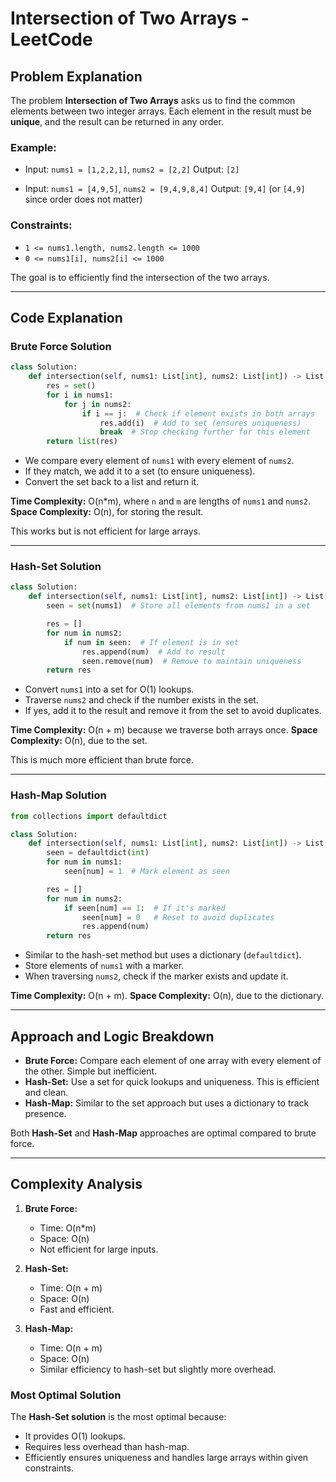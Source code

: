 # Intersection of Two Arrays - LeetCode

## Problem Explanation

The problem **Intersection of Two Arrays** asks us to find the common elements between two integer arrays. Each element in the result must be **unique**, and the result can be returned in any order.

### Example:

* Input: `nums1 = [1,2,2,1]`, `nums2 = [2,2]`
  Output: `[2]`

* Input: `nums1 = [4,9,5]`, `nums2 = [9,4,9,8,4]`
  Output: `[9,4]` (or `[4,9]` since order does not matter)

### Constraints:

* `1 <= nums1.length, nums2.length <= 1000`
* `0 <= nums1[i], nums2[i] <= 1000`

The goal is to efficiently find the intersection of the two arrays.

---

## Code Explanation

### Brute Force Solution

```python
class Solution:
    def intersection(self, nums1: List[int], nums2: List[int]) -> List[int]:
        res = set()
        for i in nums1:
            for j in nums2:
                if i == j:  # Check if element exists in both arrays
                    res.add(i)  # Add to set (ensures uniqueness)
                    break  # Stop checking further for this element
        return list(res)
```

* We compare every element of `nums1` with every element of `nums2`.
* If they match, we add it to a set (to ensure uniqueness).
* Convert the set back to a list and return it.

**Time Complexity:** O(n\*m), where `n` and `m` are lengths of `nums1` and `nums2`.
**Space Complexity:** O(n), for storing the result.

This works but is not efficient for large arrays.

---

### Hash-Set Solution

```python
class Solution:
    def intersection(self, nums1: List[int], nums2: List[int]) -> List[int]:
        seen = set(nums1)  # Store all elements from nums1 in a set

        res = []
        for num in nums2:
            if num in seen:  # If element is in set
                res.append(num)  # Add to result
                seen.remove(num)  # Remove to maintain uniqueness
        return res
```

* Convert `nums1` into a set for O(1) lookups.
* Traverse `nums2` and check if the number exists in the set.
* If yes, add it to the result and remove it from the set to avoid duplicates.

**Time Complexity:** O(n + m) because we traverse both arrays once.
**Space Complexity:** O(n), due to the set.

This is much more efficient than brute force.

---

### Hash-Map Solution

```python
from collections import defaultdict

class Solution:
    def intersection(self, nums1: List[int], nums2: List[int]) -> List[int]:
        seen = defaultdict(int)
        for num in nums1:
            seen[num] = 1  # Mark element as seen

        res = []
        for num in nums2:
            if seen[num] == 1:  # If it's marked
                seen[num] = 0   # Reset to avoid duplicates
                res.append(num)
        return res
```

* Similar to the hash-set method but uses a dictionary (`defaultdict`).
* Store elements of `nums1` with a marker.
* When traversing `nums2`, check if the marker exists and update it.

**Time Complexity:** O(n + m).
**Space Complexity:** O(n), due to the dictionary.

---

## Approach and Logic Breakdown

* **Brute Force:** Compare each element of one array with every element of the other. Simple but inefficient.
* **Hash-Set:** Use a set for quick lookups and uniqueness. This is efficient and clean.
* **Hash-Map:** Similar to the set approach but uses a dictionary to track presence.

Both **Hash-Set** and **Hash-Map** approaches are optimal compared to brute force.

---

## Complexity Analysis

1. **Brute Force:**

   * Time: O(n\*m)
   * Space: O(n)
   * Not efficient for large inputs.

2. **Hash-Set:**

   * Time: O(n + m)
   * Space: O(n)
   * Fast and efficient.

3. **Hash-Map:**

   * Time: O(n + m)
   * Space: O(n)
   * Similar efficiency to hash-set but slightly more overhead.

### Most Optimal Solution

The **Hash-Set solution** is the most optimal because:

* It provides O(1) lookups.
* Requires less overhead than hash-map.
* Efficiently ensures uniqueness and handles large arrays within given constraints.